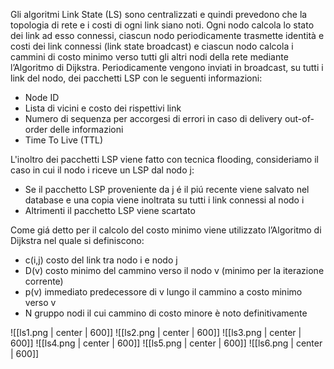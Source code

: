 Gli algoritmi Link State (LS) sono centralizzati e quindi prevedono che la topologia di rete e i costi di ogni link siano noti. Ogni nodo calcola lo stato dei link ad esso  connessi, ciascun nodo periodicamente trasmette identità e costi dei link connessi (link state broadcast)  e ciascun nodo calcola i cammini di costo minimo verso tutti gli altri nodi della rete mediante l’Algoritmo di Dijkstra. Periodicamente vengono inviati in broadcast, su tutti i link del nodo, dei pacchetti LSP con le seguenti informazioni:
- Node ID
- Lista di vicini e costo dei rispettivi link
- Numero di sequenza per accorgesi di errori in caso di delivery out-of-order delle informazioni
- Time To Live (TTL)

L'inoltro dei pacchetti LSP viene fatto con tecnica flooding, consideriamo il caso in cui  il nodo i riceve un LSP dal nodo j:
- Se il pacchetto LSP proveniente da j é il piú recente viene salvato nel database e una copia viene inoltrata su tutti i link connessi al nodo i
- Altrimenti il pacchetto LSP viene scartato

Come giá detto per il calcolo del costo minimo viene utilizzato l’Algoritmo di Dijkstra nel quale si definiscono:
- c(i,j) costo del link tra nodo i e nodo j  
- D(v) costo minimo del cammino verso il nodo v (minimo per la iterazione corrente)
- p(v) immediato predecessore di v lungo il cammino a costo minimo verso v  
- N gruppo nodi il cui cammino di costo minore è noto definitivamente

![[ls1.png | center | 600]]
![[ls2.png | center | 600]]
![[ls3.png | center | 600]]
![[ls4.png | center | 600]]
![[ls5.png | center | 600]]
![[ls6.png | center | 600]]

